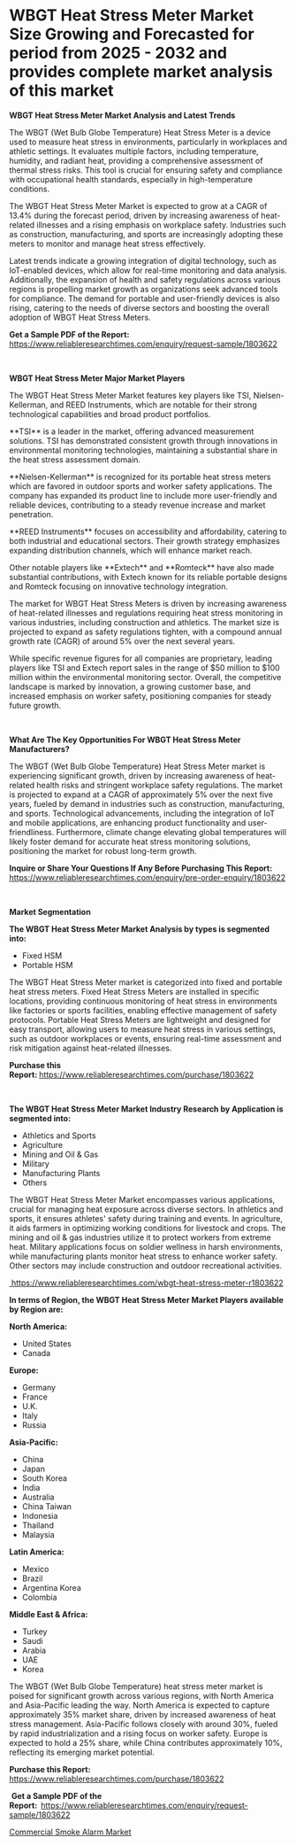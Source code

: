 <p><h1>WBGT Heat Stress Meter Market Size Growing and Forecasted for period from 2025 - 2032 and provides complete market analysis of this market</h1></p><p><strong>WBGT Heat Stress Meter Market Analysis and Latest Trends</strong></p>
<p><p>The WBGT (Wet Bulb Globe Temperature) Heat Stress Meter is a device used to measure heat stress in environments, particularly in workplaces and athletic settings. It evaluates multiple factors, including temperature, humidity, and radiant heat, providing a comprehensive assessment of thermal stress risks. This tool is crucial for ensuring safety and compliance with occupational health standards, especially in high-temperature conditions.</p><p>The WBGT Heat Stress Meter Market is expected to grow at a CAGR of 13.4% during the forecast period, driven by increasing awareness of heat-related illnesses and a rising emphasis on workplace safety. Industries such as construction, manufacturing, and sports are increasingly adopting these meters to monitor and manage heat stress effectively. </p><p>Latest trends indicate a growing integration of digital technology, such as IoT-enabled devices, which allow for real-time monitoring and data analysis. Additionally, the expansion of health and safety regulations across various regions is propelling market growth as organizations seek advanced tools for compliance. The demand for portable and user-friendly devices is also rising, catering to the needs of diverse sectors and boosting the overall adoption of WBGT Heat Stress Meters.</p></p>
<p><strong>Get a Sample PDF of the Report:&nbsp;</strong> <a href="https://www.reliableresearchtimes.com/enquiry/request-sample/1803622?utm_campaign=2304&utm_medium=2&utm_source=Github&utm_content=ia&utm_term=19022025&utm_id=wbgt-heat-stress-meter">https://www.reliableresearchtimes.com/enquiry/request-sample/1803622</a></p>
<p>&nbsp;</p>
<p><strong>WBGT Heat Stress Meter Major Market Players</strong></p>
<p><p>The WBGT Heat Stress Meter Market features key players like TSI, Nielsen-Kellerman, and REED Instruments, which are notable for their strong technological capabilities and broad product portfolios. </p><p>**TSI** is a leader in the market, offering advanced measurement solutions. TSI has demonstrated consistent growth through innovations in environmental monitoring technologies, maintaining a substantial share in the heat stress assessment domain. </p><p>**Nielsen-Kellerman** is recognized for its portable heat stress meters which are favored in outdoor sports and worker safety applications. The company has expanded its product line to include more user-friendly and reliable devices, contributing to a steady revenue increase and market penetration.</p><p>**REED Instruments** focuses on accessibility and affordability, catering to both industrial and educational sectors. Their growth strategy emphasizes expanding distribution channels, which will enhance market reach.</p><p>Other notable players like **Extech** and **Romteck** have also made substantial contributions, with Extech known for its reliable portable designs and Romteck focusing on innovative technology integration. </p><p>The market for WBGT Heat Stress Meters is driven by increasing awareness of heat-related illnesses and regulations requiring heat stress monitoring in various industries, including construction and athletics. The market size is projected to expand as safety regulations tighten, with a compound annual growth rate (CAGR) of around 5% over the next several years.</p><p>While specific revenue figures for all companies are proprietary, leading players like TSI and Extech report sales in the range of $50 million to $100 million within the environmental monitoring sector. Overall, the competitive landscape is marked by innovation, a growing customer base, and increased emphasis on worker safety, positioning companies for steady future growth.</p></p>
<p>&nbsp;</p>
<p><strong>What Are The Key Opportunities For WBGT Heat Stress Meter Manufacturers?</strong></p>
<p><p>The WBGT (Wet Bulb Globe Temperature) Heat Stress Meter market is experiencing significant growth, driven by increasing awareness of heat-related health risks and stringent workplace safety regulations. The market is projected to expand at a CAGR of approximately 5% over the next five years, fueled by demand in industries such as construction, manufacturing, and sports. Technological advancements, including the integration of IoT and mobile applications, are enhancing product functionality and user-friendliness. Furthermore, climate change elevating global temperatures will likely foster demand for accurate heat stress monitoring solutions, positioning the market for robust long-term growth.</p></p>
<p><strong>Inquire or Share Your Questions If Any Before Purchasing This Report:</strong> <a href="https://www.reliableresearchtimes.com/enquiry/pre-order-enquiry/1803622?utm_campaign=2304&utm_medium=2&utm_source=Github&utm_content=ia&utm_term=19022025&utm_id=wbgt-heat-stress-meter">https://www.reliableresearchtimes.com/enquiry/pre-order-enquiry/1803622</a></p>
<p>&nbsp;</p>
<p><strong>Market Segmentation</strong></p>
<p><strong>The WBGT Heat Stress Meter Market Analysis by types is segmented into:</strong></p>
<p><ul><li>Fixed HSM</li><li>Portable HSM</li></ul></p>
<p><p>The WBGT Heat Stress Meter market is categorized into fixed and portable heat stress meters. Fixed Heat Stress Meters are installed in specific locations, providing continuous monitoring of heat stress in environments like factories or sports facilities, enabling effective management of safety protocols. Portable Heat Stress Meters are lightweight and designed for easy transport, allowing users to measure heat stress in various settings, such as outdoor workplaces or events, ensuring real-time assessment and risk mitigation against heat-related illnesses.</p></p>
<p><strong>Purchase this Report:&nbsp;</strong><a href="https://www.reliableresearchtimes.com/purchase/1803622?utm_campaign=2304&utm_medium=2&utm_source=Github&utm_content=ia&utm_term=19022025&utm_id=wbgt-heat-stress-meter">https://www.reliableresearchtimes.com/purchase/1803622</a></p>
<p>&nbsp;</p>
<p><strong>The WBGT Heat Stress Meter Market Industry Research by Application is segmented into:</strong></p>
<p><ul><li>Athletics and Sports</li><li>Agriculture</li><li>Mining and Oil & Gas</li><li>Military</li><li>Manufacturing Plants</li><li>Others</li></ul></p>
<p><p>The WBGT Heat Stress Meter Market encompasses various applications, crucial for managing heat exposure across diverse sectors. In athletics and sports, it ensures athletes' safety during training and events. In agriculture, it aids farmers in optimizing working conditions for livestock and crops. The mining and oil & gas industries utilize it to protect workers from extreme heat. Military applications focus on soldier wellness in harsh environments, while manufacturing plants monitor heat stress to enhance worker safety. Other sectors may include construction and outdoor recreational activities.</p></p>
<p><a href="https://www.reliableresearchtimes.com/wbgt-heat-stress-meter-r1803622?utm_campaign=2304&utm_medium=2&utm_source=Github&utm_content=ia&utm_term=19022025&utm_id=wbgt-heat-stress-meter">&nbsp;https://www.reliableresearchtimes.com/wbgt-heat-stress-meter-r1803622</a></p>
<p><strong>In terms of Region, the WBGT Heat Stress Meter Market Players available by Region are:</strong></p>
<p>
    <p> <strong> North America: </strong>
        <ul>
            <li>United States</li>
            <li>Canada</li>
        </ul>
        </p> 
    <p> <strong> Europe: </strong>
        <ul>
            <li>Germany</li>
            <li>France</li>
            <li>U.K.</li>
            <li>Italy</li>
            <li>Russia</li>
        </ul>
        </p> 
    <p> <strong> Asia-Pacific: </strong>
        <ul>
            <li>China</li>
            <li>Japan</li>
            <li>South Korea</li>
            <li>India</li>
            <li>Australia</li>
            <li>China Taiwan</li>
            <li>Indonesia</li>
            <li>Thailand</li>
            <li>Malaysia</li>
        </ul>
        </p> 
    <p> <strong> Latin America: </strong>
        <ul>
            <li>Mexico</li>
            <li>Brazil</li>
            <li>Argentina Korea</li>
            <li>Colombia</li>
        </ul>
        </p> 
    <p> <strong> Middle East & Africa: </strong>
        <ul>
            <li>Turkey</li>
            <li>Saudi</li>
            <li>Arabia</li>
            <li>UAE</li>
            <li>Korea</li>
        </ul>
    </p>
    </p>
<p><p>The WBGT (Wet Bulb Globe Temperature) heat stress meter market is poised for significant growth across various regions, with North America and Asia-Pacific leading the way. North America is expected to capture approximately 35% market share, driven by increased awareness of heat stress management. Asia-Pacific follows closely with around 30%, fueled by rapid industrialization and a rising focus on worker safety. Europe is expected to hold a 25% share, while China contributes approximately 10%, reflecting its emerging market potential.</p></p>
<p><strong>Purchase this Report: </strong><a href="https://www.reliableresearchtimes.com/purchase/1803622?utm_campaign=2304&utm_medium=2&utm_source=Github&utm_content=ia&utm_term=19022025&utm_id=wbgt-heat-stress-meter">https://www.reliableresearchtimes.com/purchase/1803622</a></p>
<p>&nbsp;<strong>Get a Sample PDF of the Report:&nbsp;&nbsp;</strong><a href="https://www.reliableresearchtimes.com/enquiry/request-sample/1803622?utm_campaign=2304&utm_medium=2&utm_source=Github&utm_content=ia&utm_term=19022025&utm_id=wbgt-heat-stress-meter">https://www.reliableresearchtimes.com/enquiry/request-sample/1803622</a></p>
<p><strong></strong></p>
<p><p><a href="https://github.com/chungwimbu4/Market-Research-Report-List-1/blob/main/commercial-smoke-alarm-market.md?utm_campaign=2304&utm_medium=2&utm_source=Github&utm_content=ia&utm_term=19022025&utm_id=wbgt-heat-stress-meter">Commercial Smoke Alarm Market</a></p></p>